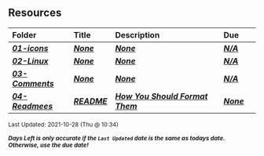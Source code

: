 ## Resources

| Folder | Title | Description | Due |  |
|:------|:------|:------|:------|:-----:|
| ***<a href="https://github.com/rugbyprof/5303-Adv-Database/tree/master/Resources/01-icons">01-icons</a>*** | ***<a href="https://github.com/rugbyprof/5303-Adv-Database/tree/master/Resources/01-icons">None</a>*** | ***<a href="https://github.com/rugbyprof/5303-Adv-Database/tree/master/Resources/01-icons">None</a>*** | ***<a href="https://github.com/rugbyprof/5303-Adv-Database/tree/master/Resources/01-icons">N/A</a>*** |  |
| ***<a href="https://github.com/rugbyprof/5303-Adv-Database/tree/master/Resources/02-Linux">02-Linux</a>*** | ***<a href="https://github.com/rugbyprof/5303-Adv-Database/tree/master/Resources/02-Linux">None</a>*** | ***<a href="https://github.com/rugbyprof/5303-Adv-Database/tree/master/Resources/02-Linux">None</a>*** | ***<a href="https://github.com/rugbyprof/5303-Adv-Database/tree/master/Resources/02-Linux">N/A</a>*** |  |
| ***<a href="https://github.com/rugbyprof/5303-Adv-Database/tree/master/Resources/03-Comments">03-Comments</a>*** | ***<a href="https://github.com/rugbyprof/5303-Adv-Database/tree/master/Resources/03-Comments">None</a>*** | ***<a href="https://github.com/rugbyprof/5303-Adv-Database/tree/master/Resources/03-Comments">None</a>*** | ***<a href="https://github.com/rugbyprof/5303-Adv-Database/tree/master/Resources/03-Comments">N/A</a>*** |  |
| ***<a href="https://github.com/rugbyprof/5303-Adv-Database/tree/master/Resources/04-Readmees">04-Readmees</a>*** | ***<a href="https://github.com/rugbyprof/5303-Adv-Database/tree/master/Resources/04-Readmees"> README </a>*** | ***<a href="https://github.com/rugbyprof/5303-Adv-Database/tree/master/Resources/04-Readmees"> How You Should Format Them</a>*** | ***<a href="https://github.com/rugbyprof/5303-Adv-Database/tree/master/Resources/04-Readmees"> None</a>*** |  |

<sup>Last Updated: 2021-10-28 (Thu @ 10:34)</sup> 

<sup>***Days Left is only accurate if the `Last Updated` date is the same as todays date. Otherwise, use the due date!***</sup> 
